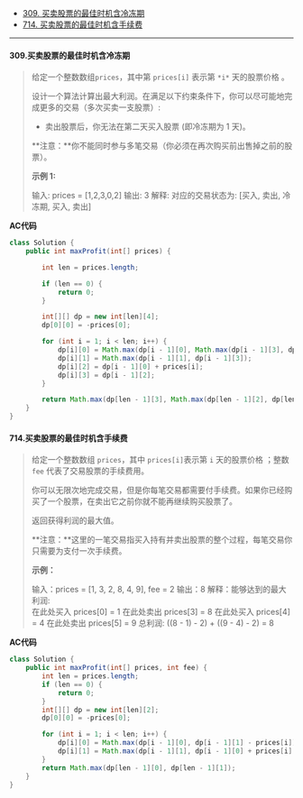 -  [309. 买卖股票的最佳时机含冷冻期](https://leetcode.cn/problems/best-time-to-buy-and-sell-stock-with-cooldown/)
-  [714. 买卖股票的最佳时机含手续费](https://leetcode.cn/problems/best-time-to-buy-and-sell-stock-with-transaction-fee/)

-----

#### 309.买卖股票的最佳时机含冷冻期

>给定一个整数数组`prices`，其中第 `prices[i]` 表示第 `*i*` 天的股票价格 。
>
>设计一个算法计算出最大利润。在满足以下约束条件下，你可以尽可能地完成更多的交易（多次买卖一支股票）:
>
>- 卖出股票后，你无法在第二天买入股票 (即冷冻期为 1 天)。
>
>**注意：**你不能同时参与多笔交易（你必须在再次购买前出售掉之前的股票）。
>
>**示例 1:**
>
>输入: prices = [1,2,3,0,2]
>输出: 3 
>解释: 对应的交易状态为: [买入, 卖出, 冷冻期, 买入, 卖出]

**AC代码**

```java
class Solution {
    public int maxProfit(int[] prices) {

        int len = prices.length;

        if (len == 0) {
            return 0;
        }

        int[][] dp = new int[len][4];
        dp[0][0] = -prices[0];

        for (int i = 1; i < len; i++) {
            dp[i][0] = Math.max(dp[i - 1][0], Math.max(dp[i - 1][3], dp[i - 1][1]) - prices[i]);
            dp[i][1] = Math.max(dp[i - 1][1], dp[i - 1][3]);
            dp[i][2] = dp[i - 1][0] + prices[i];
            dp[i][3] = dp[i - 1][2];
        }

        return Math.max(dp[len - 1][3], Math.max(dp[len - 1][2], dp[len - 1][1]));
    }
}
```



#### 714.买卖股票的最佳时机含手续费

>给定一个整数数组 `prices`，其中 `prices[i]`表示第 `i` 天的股票价格 ；整数 `fee` 代表了交易股票的手续费用。
>
>你可以无限次地完成交易，但是你每笔交易都需要付手续费。如果你已经购买了一个股票，在卖出它之前你就不能再继续购买股票了。
>
>返回获得利润的最大值。
>
>**注意：**这里的一笔交易指买入持有并卖出股票的整个过程，每笔交易你只需要为支付一次手续费。
>
>**示例：**
>
>输入：prices = [1, 3, 2, 8, 4, 9], fee = 2
>输出：8
>解释：能够达到的最大利润:  
>在此处买入 prices[0] = 1
>在此处卖出 prices[3] = 8
>在此处买入 prices[4] = 4
>在此处卖出 prices[5] = 9
>总利润: ((8 - 1) - 2) + ((9 - 4) - 2) = 8



**AC代码**

```java
class Solution {
    public int maxProfit(int[] prices, int fee) {
        int len = prices.length;
        if (len == 0) {
            return 0;
        }
        int[][] dp = new int[len][2];
        dp[0][0] = -prices[0];

        for (int i = 1; i < len; i++) {
            dp[i][0] = Math.max(dp[i - 1][0], dp[i - 1][1] - prices[i]);
            dp[i][1] = Math.max(dp[i - 1][1], dp[i - 1][0] + prices[i] - fee);
        }
        return Math.max(dp[len - 1][0], dp[len - 1][1]);
    }
}
```

